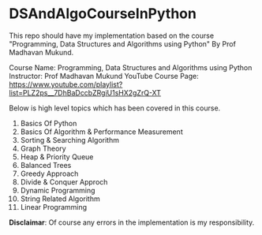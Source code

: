 # DSAndAlgoCourseInPython
This repo should have my implementation based on the course "Programming, Data Structures and Algorithms using Python" By  Prof Madhavan Mukund.


Course Name: Programming, Data Structures and Algorithms using Python 
Instructor: Prof Madhavan Mukund
YouTube Course Page: https://www.youtube.com/playlist?list=PLZ2ps__7DhBaDccbZRgiU1sHX2gZrQ-XT

Below is high level topics which has been covered in this course.

1. Basics Of Python
2. Basics Of Algorithm & Performance Measurement
3. Sorting & Searching Algorithm
4. Graph Theory
6. Heap & Priority Queue
7. Balanced Trees
8. Greedy Approach
9. Divide & Conquer Approch
10. Dynamic Programming
11. String Related Algorithm
12. Linear Programming


**Disclaimar**: Of course any errors in the implementation is my responsibility.
